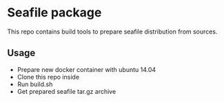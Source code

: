 Seafile package
===============

This repo contains build tools to prepare seafile distribution from sources.

Usage
-----
* Prepare new docker container with ubuntu 14.04
* Clone this repo inside
* Run build.sh
* Get prepared seafile tar.gz archive
